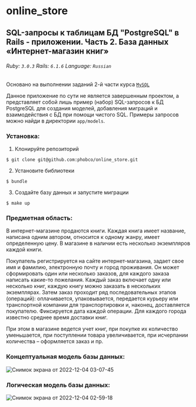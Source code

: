 # online_store
## SQL-запросы к таблицам БД "PostgreSQL" в Rails - приложении. Часть 2. База данных «Интернет-магазин книг»

###### Ruby: `3.0.3` Rails: `6.1.6` Language: `Russian`

Основано на выполнении заданий 2-й части курса [`MySQL`](https://stepik.org/course/63054/syllabus)

Данное приложение по сути не является завершенным проектом, а представляет собой лишь пример (набор) SQL-запросов к БД PostgreSQL для создания моделей, добавления миграций и взаимодействия с БД при помощи чистого SQL. Примеры запросов можно найди в директории `app/models`.

### Установка:
1. Клонируйте репозиторий
```
$ git clone git@github.com:phobco/online_store.git
```

2. Установите библиотеки
```
$ bundle
```

3. Создайте базу данных и запустите миграции
```
$ make up
```

### Предметная область:

В интернет-магазине продаются книги. Каждая книга имеет название, написана одним автором, относится к одному жанру, имеет определенную цену. В магазине в наличии есть несколько экземпляров каждой книги. 

Покупатель регистрируется на сайте интернет-магазина, задает свое имя и фамилию, электронную почту и город проживания. Он может сформировать один или несколько заказов, для каждого заказа написать какие-то пожелания. Каждый заказ включает одну или несколько книг, каждую книгу можно заказать в нескольких экземплярах. Затем заказ проходит ряд последовательных этапов (операций): оплачивается, упаковывается, передается курьеру или транспортной компании для транспортировки и, наконец, доставляется покупателю. Фиксируется дата каждой операции. Для каждого города известно среднее время доставки книг.

При этом в магазине ведется учет книг, при покупке их количество уменьшается, при поступлении товара увеличивается, при исчерпании количества – оформляется заказ и пр.

### Концептуальная модель базы данных:
![Снимок экрана от 2022-12-04 03-07-45](https://user-images.githubusercontent.com/102049907/205467561-bd8fc477-200c-40f1-b6fd-b697d683c410.png)

### Логическая модель базы данных:
![Снимок экрана от 2022-12-04 02-59-18](https://user-images.githubusercontent.com/102049907/205467358-79d0993f-6721-41f5-83c9-c9b7b31fd578.png)
